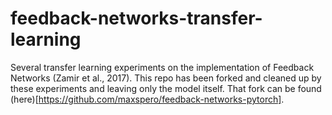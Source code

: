 # feedback-networks-transfer-learning
Several transfer learning experiments on the implementation of Feedback Networks (Zamir et al., 2017). This repo has been forked and cleaned up by these experiments and leaving only the model itself. That fork can be found (here)[https://github.com/maxspero/feedback-networks-pytorch].
